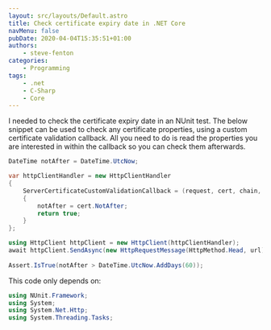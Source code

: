 ```yaml
---
layout: src/layouts/Default.astro
title: Check certificate expiry date in .NET Core
navMenu: false
pubDate: 2020-04-04T15:35:51+01:00
authors:
    - steve-fenton
categories:
    - Programming
tags:
    - .net
    - C-Sharp
    - Core
---
```


I needed to check the certificate expiry date in an NUnit test. The below snippet can be used to check any certificate properties, using a custom certificate validation callback. All you need to do is read the properties you are interested in within the callback so you can check them afterwards.

```csharp
DateTime notAfter = DateTime.UtcNow;

var httpClientHandler = new HttpClientHandler
{
    ServerCertificateCustomValidationCallback = (request, cert, chain, policyErrors) =>
    {
        notAfter = cert.NotAfter;
        return true;
    }
};

using HttpClient httpClient = new HttpClient(httpClientHandler);
await httpClient.SendAsync(new HttpRequestMessage(HttpMethod.Head, url));
            
Assert.IsTrue(notAfter > DateTime.UtcNow.AddDays(60));
```

This code only depends on:

```csharp
using NUnit.Framework;
using System;
using System.Net.Http;
using System.Threading.Tasks;
```